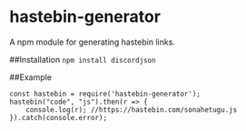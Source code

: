 # hastebin-generator
A npm module for generating hastebin links.

##Installation
```npm install discordjson```

##Example
```
const hastebin = require('hastebin-generator');
hastebin("code", "js").then(r => {
    console.log(r); //https://hastebin.com/sonahetugu.js
}).catch(console.error);
```
